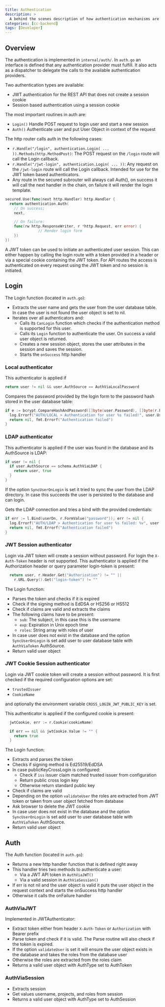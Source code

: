 ```yaml
---
title: Authentication
description: >
  A behind the scenes description of how authentication mechanisms are implemented
categories: [cc-backend]
tags: [Developer]
---
```

## Overview

The authentication is implemented in `internal/auth/`. In `auth.go`
an interface is defined that any authentication provider must fulfill. It also
acts as a dispatcher to delegate the calls to the available authentication
providers.

Two authentication types are available:

* JWT authentication for the REST API that does not create a session cookie
* Session based authentication using a session cookie

The most important routines in auth are:

* `Login()` Handle POST request to login user and start a new session
* `Auth()`  Authenticate user and put User Object in context of the request

The http router calls auth in the following cases:

* `r.Handle("/login", authentication.Login( ... )).Methods(http.MethodPost)`:
  The POST request on the `/login` route will call the Login callback.
* `r.Handle("/jwt-login", authentication.Login( ... ))`:
  Any request on the `/jwt-login` route will call the Login callback. Intended
  for use for the JWT token based authenticators.
* Any route in the secured subrouter will always call Auth(), on success it will
  call the next handler in the chain, on failure it will render the login
  template.

```go
secured.Use(func(next http.Handler) http.Handler {
  return authentication.Auth(
    // On success;
    next,

    // On failure:
    func(rw http.ResponseWriter, r *http.Request, err error) {
               // Render login form
    })
})
```

A JWT token can be used to initiate an authenticated user
session. This can either happen by calling the login route with a token
provided in a header or via a special cookie containing the JWT token.
For API routes the access is authenticated on every request using the JWT token
and no session is initiated.

## Login

The Login function (located in `auth.go`):

* Extracts the user name and gets the user from the user database table. In case the
  user is not found the user object is set to nil.
* Iterates over all authenticators and:
  * Calls its `CanLogin` function which checks if the authentication method is
    supported for this user.
  * Calls its `Login` function to authenticate the user. On success a valid user
    object is returned.
  * Creates a new session object, stores the user attributes in the session and
    saves the session.
  * Starts the `onSuccess` http handler

### Local authenticator

This authenticator is applied if

```go
return user != nil && user.AuthSource == AuthViaLocalPassword
```

Compares the password provided by the login form to the password hash stored in
the user database table:

```go
if e := bcrypt.CompareHashAndPassword([]byte(user.Password), []byte(r.FormValue("password"))); e != nil {
  log.Errorf("AUTH/LOCAL > Authentication for user %s failed!", user.Username)
  return nil, fmt.Errorf("Authentication failed")
}
```

### LDAP authenticator

This authenticator is applied if the user was found in the database and its
AuthSource is LDAP:

```go
if user != nil {
  if user.AuthSource == schema.AuthViaLDAP {
    return user, true
  }
} 
```

If the option `SyncUserOnLogin` is set it tried to sync the user from the LDAP
directory. In case this succeeds the user is persisted to the database and can
login.

Gets the LDAP connection and tries a bind with the provided credentials:

```go
if err := l.Bind(userDn, r.FormValue("password")); err != nil {
  log.Errorf("AUTH/LDAP > Authentication for user %s failed: %v", user.Username, err)
  return nil, fmt.Errorf("Authentication failed")
}
```

### JWT Session authenticator

Login via JWT token will create a session without password.
For login the `X-Auth-Token` header is not supported. This authenticator is
applied if the Authorization header or query parameter login-token is present:

```go
  return user, r.Header.Get("Authorization") != "" ||
    r.URL.Query().Get("login-token") != ""
```

The Login function:

* Parses the token and checks if it is expired
* Check if the signing method is EdDSA or HS256 or HS512
* Check if claims are valid and extracts the claims
* The following claims have to be present:
  * `sub`: The subject, in this case this is the username
  * `exp`: Expiration in Unix epoch time
  * `roles`: String array with roles of user
* In case user does not exist in the database and the option `SyncUserOnLogin`
  is set add user to user database table with `AuthViaToken` AuthSource.
* Return valid user object

### JWT Cookie Session authenticator

Login via JWT cookie token will create a session without password.
It is first checked if the required configuration options are set:

* `trustedIssuer`
* `CookieName`

and optionally the environment variable `CROSS_LOGIN_JWT_PUBLIC_KEY` is set.

This authenticator is applied if the configured cookie is present:

```go
  jwtCookie, err := r.Cookie(cookieName)

  if err == nil && jwtCookie.Value != "" {
    return true
  }
```

The Login function:

* Extracts and parses the token
* Checks if signing method is Ed25519/EdDSA 
* In case publicKeyCrossLogin is configured:
  * Check if `iss` issuer claim matched trusted issuer from configuration
  * Return public cross login key
  * Otherwise return standard public key
* Check if claims are valid
* Depending on the option `validateUser` the roles are
  extracted from JWT token or taken from user object fetched from database
* Ask browser to delete the JWT cookie
* In case user does not exist in the database and the option `SyncUserOnLogin`
  is set add user to user database table with `AuthViaToken` AuthSource.
* Return valid user object

## Auth

The Auth function (located in `auth.go`):

* Returns a new http handler function that is defined right away
* This handler tries two methods to authenticate a user:
  * Via a JWT API token in `AuthViaJWT()`
  * Via a valid session in `AuthViaSession()`
* If err is not nil and the user object is valid it puts the user object in the
  request context and starts the onSuccess http handler
* Otherwise it calls the onFailure handler

### AuthViaJWT

Implemented in JWTAuthenticator:

* Extract token either from header `X-Auth-Token` or `Authorization` with Bearer
  prefix
* Parse token and check if it is valid. The Parse routine will also check if the
  token is expired.
* If the option `validateUser` is set it will ensure the
  user object exists in the database and takes the roles from the database user
* Otherwise the roles are extracted from the roles claim
* Returns a valid user object with AuthType set to AuthToken

### AuthViaSession

* Extracts session
* Get values username, projects, and roles from session
* Returns a valid user object with AuthType set to AuthSession
